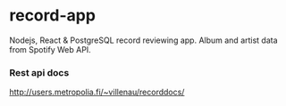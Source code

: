 # record-app
Nodejs, React &amp; PostgreSQL record reviewing app.
Album and artist data from Spotify Web API.

### Rest api docs
http://users.metropolia.fi/~villenau/recorddocs/
